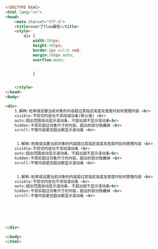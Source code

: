 
<BlogInfo id="312" title="68.overflow属性" author="白日梦想猿" pv=0 read_times=0 pre_cost_time=0分44秒 category="css学习" tag_list="['css学习']" create_time="2020.07.26 15:29:17" update_time="2020.07.26 15:35:22" />

```html
<!DOCTYPE html>
<html lang="en">
<head>
    <meta charset="UTF-8">
    <title>over了flow属性</title>
    <style>
        div {
            width:200px;
            height:400px;
            border:2px solid red;
            margin:100px auto;
            overflow:auto;


            }


    </style>
</head>
<body>

<div>
    1.解释:检索或设置当前对象的内容超过其指定高度及宽度时如何管理内容 <br>
    visible:不剪切内容也不添加滚动条(默认值) <br>
    auto:超出范围自动显示滚动条，不超出就不显示滚动条<br>
    hidden:不现实超过对象尺寸的内容，超出的部分隐藏掉 <br>
    scroll:不管内容是否超出都显示滚动条 <br>


     1.解释:检索或设置当前对象的内容超过其指定高度及宽度时如何管理内容 <br>
    visible:不剪切内容也不添加滚动条 <br>
    auto:超出范围自动显示滚动条，不超出就不显示滚动条<br>
    hidden:不现实超过对象尺寸的内容，超出的部分隐藏掉 <br>
    scroll:不管内容是否超出都显示滚动条 <br>


     1.解释:检索或设置当前对象的内容超过其指定高度及宽度时如何管理内容 <br>
    visible:不剪切内容也不添加滚动条 <br>
    auto:超出范围自动显示滚动条，不超出就不显示滚动条<br>
    hidden:不现实超过对象尺寸的内容，超出的部分隐藏掉 <br>
    scroll:不管内容是否超出都显示滚动条 <br>






</div>

</body>
</html>
```
